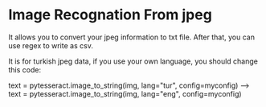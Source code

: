 # Image Recognation From jpeg

It allows you to convert your jpeg information to txt file. After that, you can use regex to write as csv.

It is for turkish jpeg data, if you use your own language, you should change this code:

text = pytesseract.image_to_string(img, lang="tur", config=myconfig) --> 
text = pytesseract.image_to_string(img, lang="eng", config=myconfig)

